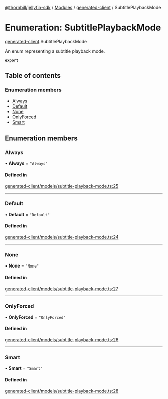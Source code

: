 [@thornbill/jellyfin-sdk](../README.md) / [Modules](../modules.md) / [generated-client](../modules/generated_client.md) / SubtitlePlaybackMode

# Enumeration: SubtitlePlaybackMode

[generated-client](../modules/generated_client.md).SubtitlePlaybackMode

An enum representing a subtitle playback mode.

**`export`**

## Table of contents

### Enumeration members

- [Always](generated_client.SubtitlePlaybackMode.md#always)
- [Default](generated_client.SubtitlePlaybackMode.md#default)
- [None](generated_client.SubtitlePlaybackMode.md#none)
- [OnlyForced](generated_client.SubtitlePlaybackMode.md#onlyforced)
- [Smart](generated_client.SubtitlePlaybackMode.md#smart)

## Enumeration members

### Always

• **Always** = `"Always"`

#### Defined in

[generated-client/models/subtitle-playback-mode.ts:25](https://github.com/thornbill/jellyfin-sdk-typescript/blob/c68c853/src/generated-client/models/subtitle-playback-mode.ts#L25)

___

### Default

• **Default** = `"Default"`

#### Defined in

[generated-client/models/subtitle-playback-mode.ts:24](https://github.com/thornbill/jellyfin-sdk-typescript/blob/c68c853/src/generated-client/models/subtitle-playback-mode.ts#L24)

___

### None

• **None** = `"None"`

#### Defined in

[generated-client/models/subtitle-playback-mode.ts:27](https://github.com/thornbill/jellyfin-sdk-typescript/blob/c68c853/src/generated-client/models/subtitle-playback-mode.ts#L27)

___

### OnlyForced

• **OnlyForced** = `"OnlyForced"`

#### Defined in

[generated-client/models/subtitle-playback-mode.ts:26](https://github.com/thornbill/jellyfin-sdk-typescript/blob/c68c853/src/generated-client/models/subtitle-playback-mode.ts#L26)

___

### Smart

• **Smart** = `"Smart"`

#### Defined in

[generated-client/models/subtitle-playback-mode.ts:28](https://github.com/thornbill/jellyfin-sdk-typescript/blob/c68c853/src/generated-client/models/subtitle-playback-mode.ts#L28)
